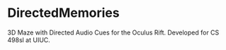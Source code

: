 # DirectedMemories
3D Maze with Directed Audio Cues for the Oculus Rift. Developed for CS 498sl at UIUC.
